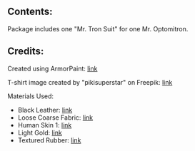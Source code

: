 ## Contents:

Package includes one "Mr. Tron Suit" for one Mr. Optomitron.

## Credits:
Created using ArmorPaint: [link](https://armorpaint.org/)

T-shirt image created by "pikisuperstar" on Freepik: [link](https://www.freepik.com/free-vector/gradient-grid-background_49600446.htm)

Materials Used:

 * Black Leather: [link](https://freepbr.com/materials/black-leather-pbr/) 
 * Loose Coarse Fabric: [link](https://freepbr.com/materials/loose-coarse-fabric/)
 * Human Skin 1: [link](https://freepbr.com/materials/human-skin1/)
 * Light Gold: [link](https://freepbr.com/materials/light-gold-pbr-metal-material/)
 * Textured Rubber: [link](https://freepbr.com/materials/textured-rubber-pbr-material/)
